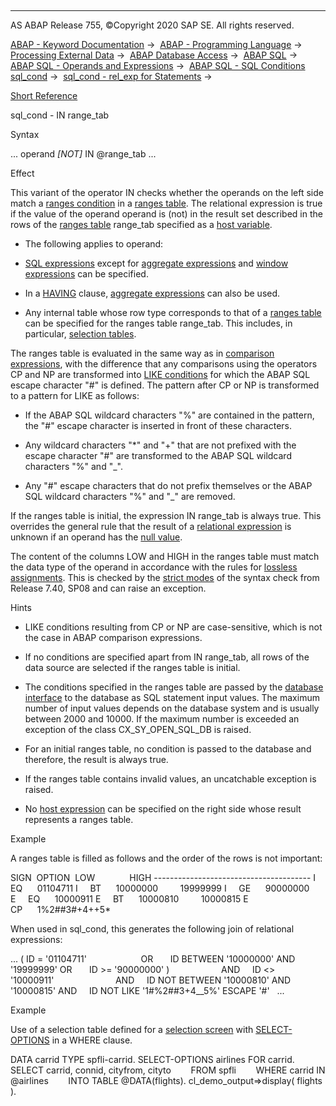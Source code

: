   

* * *

AS ABAP Release 755, ©Copyright 2020 SAP SE. All rights reserved.

[ABAP - Keyword Documentation](javascript:call_link\('abenabap.htm'\)) →  [ABAP - Programming Language](javascript:call_link\('abenabap_reference.htm'\)) →  [Processing External Data](javascript:call_link\('abenabap_language_external_data.htm'\)) →  [ABAP Database Access](javascript:call_link\('abenabap_sql.htm'\)) →  [ABAP SQL](javascript:call_link\('abenopensql.htm'\)) →  [ABAP SQL - Operands and Expressions](javascript:call_link\('abenopen_sql_operands.htm'\)) →  [ABAP SQL - SQL Conditions sql\_cond](javascript:call_link\('abenasql_cond.htm'\)) →  [sql\_cond - rel\_exp for Statements](javascript:call_link\('abenosql_stmt_logexp.htm'\)) → 

[Short Reference](javascript:call_link\('abensql_cond_shortref.htm'\))

sql\_cond - IN range\_tab

Syntax

... operand *\[*NOT*\]* IN @range\_tab ...

Effect

This variant of the operator IN checks whether the operands on the left side match a [ranges condition](javascript:call_link\('abenranges_condition_glosry.htm'\) "Glossary Entry") in a [ranges table](javascript:call_link\('abenranges_table_glosry.htm'\) "Glossary Entry"). The relational expression is true if the value of the operand operand is (not) in the result set described in the rows of the [ranges table](javascript:call_link\('abenranges_table_glosry.htm'\) "Glossary Entry") range\_tab specified as a [host variable](javascript:call_link\('abenopen_sql_host_variables.htm'\)).

-   The following applies to operand:

-   [SQL expressions](javascript:call_link\('abapsql_expr.htm'\)) except for [aggregate expressions](javascript:call_link\('abapselect_aggregate.htm'\)) and [window expressions](javascript:call_link\('abapselect_over.htm'\)) can be specified.

-   In a [HAVING](javascript:call_link\('abaphaving_clause.htm'\)) clause, [aggregate expressions](javascript:call_link\('abenaggregate_expression_glosry.htm'\) "Glossary Entry") can also be used.

-   Any internal table whose row type corresponds to that of a [ranges table](javascript:call_link\('abenranges_table_glosry.htm'\) "Glossary Entry") can be specified for the ranges table range\_tab. This includes, in particular, [selection tables](javascript:call_link\('abenselection_table_glosry.htm'\) "Glossary Entry").

The ranges table is evaluated in the same way as in [comparison expressions](javascript:call_link\('abenlogexp_select_option.htm'\)), with the difference that any comparisons using the operators CP and NP are transformed into [LIKE conditions](javascript:call_link\('abenwhere_logexp_like.htm'\)) for which the ABAP SQL escape character "#" is defined. The pattern after CP or NP is transformed to a pattern for LIKE as follows:

-   If the ABAP SQL wildcard characters "%" are contained in the pattern, the "#" escape character is inserted in front of these characters.

-   Any wildcard characters "\*" and "+" that are not prefixed with the escape character "#" are transformed to the ABAP SQL wildcard characters "%" and "\_".

-   Any "#" escape characters that do not prefix themselves or the ABAP SQL wildcard characters "%" and "\_" are removed.

If the ranges table is initial, the expression IN range\_tab is always true. This overrides the general rule that the result of a [relational expression](javascript:call_link\('abenosql_stmt_logexp.htm'\)) is unknown if an operand has the [null value](javascript:call_link\('abennull_value_glosry.htm'\) "Glossary Entry").

The content of the columns LOW and HIGH in the ranges table must match the data type of the operand in accordance with the rules for [lossless assignments](javascript:call_link\('abenlossless_assignment_glosry.htm'\) "Glossary Entry"). This is checked by the [strict modes](javascript:call_link\('abenopensql_strict_modes.htm'\)) of the syntax check from Release 7.40, SP08 and can raise an exception.

Hints

-   LIKE conditions resulting from CP or NP are case-sensitive, which is not the case in ABAP comparison expressions.

-   If no conditions are specified apart from IN range\_tab, all rows of the data source are selected if the ranges table is initial.

-   The conditions specified in the ranges table are passed by the [database interface](javascript:call_link\('abendatabase_interface_glosry.htm'\) "Glossary Entry") to the database as SQL statement input values. The maximum number of input values depends on the database system and is usually between 2000 and 10000. If the maximum number is exceeded an exception of the class CX\_SY\_OPEN\_SQL\_DB is raised.

-   For an initial ranges table, no condition is passed to the database and therefore, the result is always true.

-   If the ranges table contains invalid values, an uncatchable exception is raised.

-   No [host expression](javascript:call_link\('abenopen_sql_host_expressions.htm'\)) can be specified on the right side whose result represents a ranges table.

Example

A ranges table is filled as follows and the order of the rows is not important:

SIGN  OPTION  LOW              HIGH
\---------------------------------------
I     EQ      01104711
I     BT      10000000         19999999
I     GE      90000000
E     EQ      10000911
E     BT      10000810         10000815
E     CP      1%2##3#+4++5\*

When used in sql\_cond, this generates the following join of relational expressions:

... ( ID = '01104711'                      OR
      ID BETWEEN '10000000' AND '19999999' OR
      ID >= '90000000' )                     AND
    ID <> '10000911'                         AND
    ID NOT BETWEEN '10000810' AND '10000815' AND
    ID NOT LIKE '1#%2##3+4\_\_5%' ESCAPE '#'   ...

Example

Use of a selection table defined for a [selection screen](javascript:call_link\('abenselection_screen_glosry.htm'\) "Glossary Entry") with [SELECT-OPTIONS](javascript:call_link\('abapselect-options_shortref.htm'\)) in a WHERE clause.

DATA carrid TYPE spfli-carrid.
SELECT-OPTIONS airlines FOR carrid.
SELECT carrid, connid, cityfrom, cityto
       FROM spfli
       WHERE carrid IN @airlines
       INTO TABLE @DATA(flights).
cl\_demo\_output=>display( flights ).